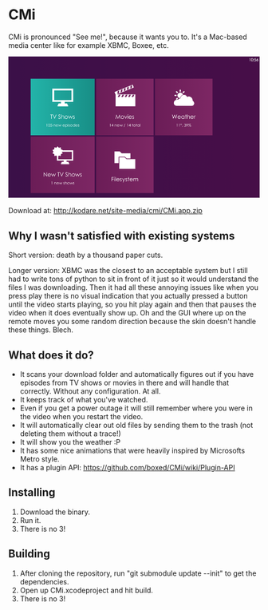 # CMi

CMi is pronounced "See me!", because it wants you to. It's a Mac-based media center like for example XBMC, Boxee, etc. 

![CMi version 2.0](https://github.com/boxed/CMi/raw/master/screenshots/2013-04-21_1.png)

Download at: http://kodare.net/site-media/cmi/CMi.app.zip


## Why I wasn't satisfied with existing systems

Short version: death by a thousand paper cuts.

Longer version: XBMC was the closest to an acceptable system but I still had to write tons of python to sit in front of it just so it would understand the files I was downloading. Then it had all these annoying issues like when you press play there is no visual indication that you actually pressed a button until the video starts playing, so you hit play again and then that pauses the video when it does eventually show up. Oh and the GUI where up on the remote moves you some random direction because the skin doesn't handle these things. Blech.

## What does it do?

* It scans your download folder and automatically figures out if you have episodes from TV shows or movies in there and will handle that correctly. Without any configuration. At all.
* It keeps track of what you've watched.
* Even if you get a power outage it will still remember where you were in the video when you restart the video.
* It will automatically clear out old files by sending them to the trash (not deleting them without a trace!)
* It will show you the weather :P
* It has some nice animations that were heavily inspired by Microsofts Metro style.
* It has a plugin API: https://github.com/boxed/CMi/wiki/Plugin-API

## Installing

1. Download the binary. 
2. Run it.
3. There is no 3!

## Building

1. After cloning the repository, run "git submodule update --init" to get the dependencies.
2. Open up CMi.xcodeproject and hit build.
3. There is no 3!
